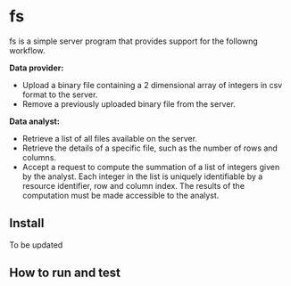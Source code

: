 # fs

fs is a simple server program that provides support for the followng workflow.

**Data provider:**

- Upload a binary file containing a 2 dimensional array of integers in csv format to the server.
- Remove a previously uploaded binary file from the server.

**Data analyst:**

- Retrieve a list of all files available on the server.
- Retrieve the details of a specific file, such as the number of rows and columns.
- Accept a request to compute the summation of a list of integers given by the analyst. Each integer in the list is uniquely identifiable by a resource identifier, row and column index. The results of the computation must be made accessible to the analyst.

## Install

To be updated

## How to run and test
